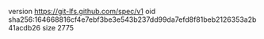 version https://git-lfs.github.com/spec/v1
oid sha256:164668816cf4e7ebf3be3e543b237dd99da7efd8f81beb2126353a2b41acdb26
size 2775
